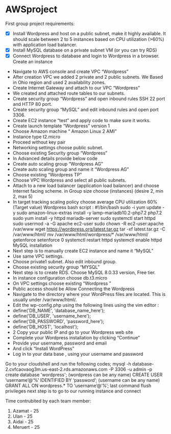 # AWSproject
First group project requirements:
- [x] Install Wordpress and host on a public subnet, make it highly available. It should scale between 2 to 5 instances based on CPU utilization (>60%) with application load balancer.
- [x] Install MySQL database on a private subnet VM (or you can try RDS)
- [x] Connect Wordpress to database and login to Wordpress in a browser.
Create an instance
* Navigate to AWS console and create VPC “Wordpress”
* After creation VPC we added 2 private and 2 public subnets. We Based in Ohio region and used 2 availability zones.
* Create Internet Gateway and attach to our VPC “Wordpress”
* We created and attached route tables to our subnets.
* Create security group “Wordpress” and open inbound rules SSH 22 port and HTTP 80 port.
* Create security group “MySQL” and edit inbound rules and open port 3306.
* Create EC2 instance “test” and apply code to make sure it works.
* Create launch template “Wordpress” version 1
* Choose Amazon machine “ Amazon Linux 2 AMI”
* Instance type t2.micro
* Proceed without key pair
* Networking settings choose public subnet.
* Choose existing Security group  “Wordpress”
* In Advanced details provide below code
* Create auto scaling group “Wordpress AG”
* Create auto scaling group and name it “Wordpress AG”
* Choose existing “Wordpress TP”
* Choose VPC Wordpress and select all public subnets.
* Attach to a new load balancer (application load balancer) and choose Internet facing scheme. in Group size choose (instances) (desire 2, min 2, max 5)
* In target tracking scaling policy choose average CPU utilization 60% (Target value)
Wordpress bash script :
#!/bin/bash
sudo -i
yum update -y
sudo amazon-linux-extras install -y lamp-mariadb10.2-php7.2 php7.2
sudo yum install -y httpd mariadb-server
sudo systemctl start httpd
sudo usermod -a -G apache ec2-user
sudo chown -R ec2-user:apache /var/www
wget https://wordpress.org/latest.tar.gz
tar -xf latest.tar.gz -C /var/www/html/
mv /var/www/html/wordpress/* /var/www/html/
getenforce
setenforce 0
systemctl restart httpd
systemctl enable httpd 
MySQL installation
* Next step is to manually create EC2 instance and name it “MySQL”
* Use same VPC settings.
* Choose private1 subnet. Also edit inbound group.
* Choose existing security group “MYSQL”
* Next step is to create RDS. Choose MySQL 8.0.33 version, Free tier.
* In instance configuration choose db.t3.micro
* On VPC settings choose existing “Wordpress ”
* Public access should be Allow
Connecting the Wordpress
* Navigate to the directory where your WordPress files are located. This is usually under /var/www/html/.
* Edit the wp-config.php using the following lines using the vim editor : 
* define('DB_NAME', 'database_name_here');
* define('DB_USER', 'username_here');
* define('DB_PASSWORD', 'password_here');
* define('DB_HOST', 'localhost');
* 2 Copy your public IP and go to your Wordpress web site
* Complete your Wordpress installation by clicking “Continue”
* Provide your username, password and email
* And click “Install WordPress”
* Log in to your data base , using your username and password


Go to your cloudshell and run the following codes;
mysql -h database-2.cvfcaovaog3m.us-east-2.rds.amazonaws.com -P 3306 -u admin -p
create database 'wordpress'; (wordpress can be any name)
CREATE USER ‘username’@‘%’ IDENTIFIED BY ‘password’; (username can be any name)
GRANT ALL ON wordpress.* TO ‘username’@‘%’;
last command flush privileges
next step is to go to our running instance and connect



Time contrubited by each team member:
1. Azamat - 25
2. Ulan - 25
3. Aidai - 25
4. Meruert - 25

